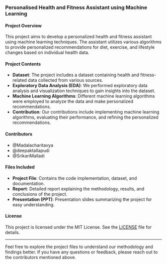 ### Personalised Health and Fitness Assistant using Machine Learning

#### Project Overview
This project aims to develop a personalized health and fitness assistant using machine learning techniques. The assistant utilizes various algorithms to provide personalized recommendations for diet, exercise, and lifestyle changes based on individual health data.

#### Project Contents
- **Dataset**: The project includes a dataset containing health and fitness-related data collected from various sources.
- **Exploratory Data Analysis (EDA)**: We performed exploratory data analysis and visualization techniques to gain insights into the dataset.
- **Machine Learning Algorithms**: Different machine learning algorithms were employed to analyze the data and make personalized recommendations.
- **Contribution**: Our contributions include implementing machine learning algorithms, evaluating their performance, and refining the personalized recommendations.

#### Contributors
- @Madalacharitavya
- @deepaktallapudi
- @SrikariMalladi

#### Files Included
- **Project File**: Contains the code implementation, dataset, and documentation.
- **Report**: Detailed report explaining the methodology, results, and conclusions of the project.
- **Presentation (PPT)**: Presentation slides summarizing the project for easy understanding.

#### License
This project is licensed under the MIT License. See the [LICENSE](LICENSE) file for details.

---

Feel free to explore the project files to understand our methodology and findings better. If you have any questions or feedback, please reach out to the contributors mentioned above.
